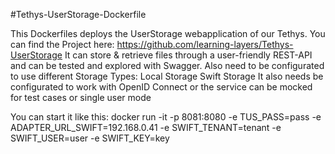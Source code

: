 #Tethys-UserStorage-Dockerfile

This Dockerfiles deploys the UserStorage webapplication of our Tethys. You can find the Project here: https://github.com/learning-layers/Tethys-UserStorage
It can store & retrieve files through a user-friendly REST-API and can be tested and explored with Swagger.
Also need to be configurated to use different Storage Types:
Local Storage
Swift Storage
It also needs be configurated to work with OpenID Connect or the service can be mocked for test cases or single user mode

You can start it like this:
docker run -it -p 8081:8080 -e TUS_PASS=pass -e ADAPTER_URL_SWIFT=192.168.0.41 -e SWIFT_TENANT=tenant -e SWIFT_USER=user -e SWIFT_KEY=key <Tethys-UserStorage-Image-Name>
